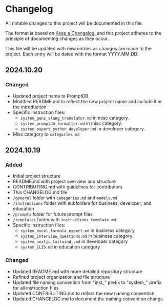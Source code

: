 # Changelog

All notable changes to this project will be documented in this file.

The format is based on [Keep a Changelog](https://keepachangelog.com/en/1.0.0/),
and this project adheres to the principle of documenting changes as they occur.

This file will be updated with new entries as changes are made to the project. Each entry will be dated with the format YYYY.MM.DD.

## 2024.10.20

### Changed
- Updated project name to PromptDB
- Modified README.md to reflect the new project name and include it in the introduction
- Specific instruction files:
  - `system_genz_slang_translator.md` in misc category.
  - `system_promptdb_formatter.md` in misc category.
  - `system_expert_python_developer.md` in developer category.
- Misc category to `categories.md`

## 2024.10.19

### Added
- Initial project structure
- README.md with project overview and structure
- CONTRIBUTING.md with guidelines for contributors
- This CHANGELOG.md file
- `/general` folder with `categories.md` and `models.md`
- `/instructions` folder with subfolders for business, developer, and education
- `/prompts` folder for future prompt files
- `/templates` folder with `instructions_template.md`
- Specific instruction files:
  - `system_excel_formula_expert.md` in business category
  - `system_interview_questions.md` in business category
  - `system_nextjs_tailwind_.md` in developer category
  - `system_ELI5.md` in education category

### Changed
- Updated README.md with more detailed repository structure
- Refined project organization and file structure
- Updated file naming convention from "inst_" prefix to "system_" prefix for all instruction files
- Updated CONTRIBUTING.md to reflect the new naming convention
- Updated CHANGELOG.md to document the naming convention change
